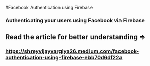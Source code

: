 #Facebook Authentication using Firebase

### Authenticating your users using Facebook via Firebase
## Read the article for better understanding =>
### https://shreyvijayvargiya26.medium.com/facebook-authentication-using-firebase-ebb70d6df22a
